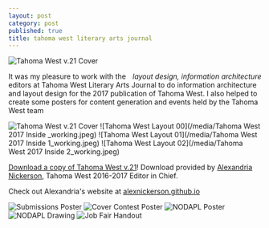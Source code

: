 ```yaml
---
layout: post
category: post
published: true
title: tahoma west literary arts journal
---
```

![Tahoma West v.21 Cover](/media/tw-cover.jpeg)
<!--more-->
<span class='date' style='float:right;'>*layout design, information architecture*</span>   
  
  
  
  
  It was my pleasure to work with the editors at Tahoma West Literary Arts Journal to do information architecture and layout design for the 2017 publication of Tahoma West. I also helped to create some posters for content generation and events held by the Tahoma West team

![Tahoma West v.21 Cover](/media/tw-cover.jpeg)
![Tahoma West Layout 00](/media/Tahoma West 2017 Inside _working.jpeg)
![Tahoma West Layout 01](/media/Tahoma West 2017 Inside 1_working.jpeg)
![Tahoma West Layout 02](/media/Tahoma West 2017 Inside 2_working.jpeg)

[Download a copy of Tahoma West v.21][1]! Download provided by [Alexandria Nickerson](http://alexnickerson.github.io), Tahoma West 2016-2017 Editor in Chief. 

Check out Alexandria's website at [alexnickerson.github.io](http://alexnickerson.github.io)

![Submissions Poster](/media/submission-poster.jpeg)
![Cover Contest Poster](/media/contest-poster.jpeg)
![NODAPL Poster](/media/nodapl-poster.jpeg)
![NODAPL Drawing](/media/NODAPL-drawing.jpeg)
![Job Fair Handout](/media/tw-job-fair.jpeg)

<!-- # Tahoma West Literary Arts Journal 2017

get pictures of the book up eh!?

some cool screenshots of layout pages

the actual book
inside the actual book -->

<!-- Download link for Tahoma West from Alex Nickerson's Website -->
[1]:https://alexnickerson.github.io/download/Tahoma_West-2017v21.pdf
